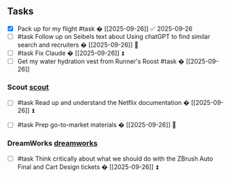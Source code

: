 ## Tasks

- [x] Pack up for my flight #task � [[2025-09-26]] ✅ 2025-09-26
- [ ] #task Follow up on Seibels text about Using chatGPT to find similar search and recruiters � [[2025-09-26]] 🔼
- [ ] #task Fix Claude � [[2025-09-26]] ⏫
- [ ] Get my water hydration vest from Runner's Roost #task � [[2025-09-26]]

### Scout [scout](scout)
- [ ] #task Read up and understand the Netflix documentation � [[2025-09-26]] ⏫
- [ ] #task Prep go-to-market materials � [[2025-09-26]] 🔼


### DreamWorks [dreamworks](dreamworks.md)
- [ ] #task Think critically about what we should do with the ZBrush Auto Final and Cart Design tickets � [[2025-09-26]] ⏫